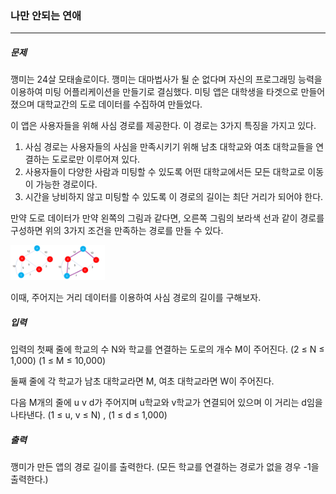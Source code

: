 ### 나만 안되는 연애

***

##### 문제

깽미는 24살 모태솔로이다. 깽미는 대마법사가 될 순 없다며 자신의 프로그래밍 능력을 이용하여 미팅 어플리케이션을 만들기로 결심했다. 미팅 앱은 대학생을 타겟으로 만들어졌으며 대학교간의 도로 데이터를 수집하여 만들었다.                    

이 앱은 사용자들을 위해 사심 경로를 제공한다. 이 경로는 3가지 특징을 가지고 있다.                     

1. 사심 경로는 사용자들의 사심을 만족시키기 위해 남초 대학교와 여초 대학교들을 연결하는 도로로만 이루어져 있다.
2. 사용자들이 다양한 사람과 미팅할 수 있도록 어떤 대학교에서든 모든 대학교로 이동이 가능한 경로이다.
3. 시간을 낭비하지 않고 미팅할 수 있도록 이 경로의 길이는 최단 거리가 되어야 한다.

만약 도로 데이터가 만약 왼쪽의 그림과 같다면, 오른쪽 그림의 보라색 선과 같이 경로를 구성하면 위의 3가지 조건을 만족하는 경로를 만들 수 있다.                    

<img src="1.png" width="30%" height="30%"/>                       

이때, 주어지는 거리 데이터를 이용하여 사심 경로의 길이를 구해보자.                 

##### 입력

입력의 첫째 줄에 학교의 수 N와 학교를 연결하는 도로의 개수 M이 주어진다. (2 ≤ N ≤ 1,000) (1 ≤ M ≤ 10,000)                    

둘째 줄에 각 학교가 남초 대학교라면 M, 여초 대학교라면 W이 주어진다.                 

다음 M개의 줄에 u v d가 주어지며 u학교와 v학교가 연결되어 있으며 이 거리는 d임을 나타낸다. (1 ≤ u, v ≤ N) , (1 ≤ d ≤ 1,000)                      

##### 출력

깽미가 만든 앱의 경로 길이를 출력한다. (모든 학교를 연결하는 경로가 없을 경우 -1을 출력한다.)                  

                                      